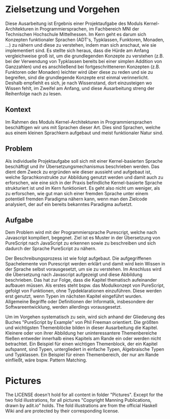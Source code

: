 # Zielsetzung und Vorgehen
Diese Ausarbeitung ist Ergebnis einer Projektaufgabe des Moduls Kernel-Architekturen in Programmiersprachen, im Fachbereich MNI der Technischen Hochschule Mittelhessen. Im Kern geht es darum sich Konzepten funktionaler Sprachen (ADT's, Typklassen, Funktoren, Monaden, ...) zu nähern und diese zu verstehen, indem man sich anschaut, wie sie implementiert sind. Es stellte sich heraus, dass die Hürde am Anfang vergleichweise groß ist, um die grundlegenden Konzepte zu verstehen (z.B. bei der Verwendung von Typklassen bereits bei einer simplen Addition von Ganzzahlen) und es anschließend bei fortgeschritteneren Konzepten (z.B. Funktoren oder Monaden) leichter wird über diese zu reden und sie zu begreifen, sind die grundlegende Konzepte erst einmal verinnerlicht. Deshalb empfiehlt es sich, je nach Wissenstand, dort einzusteigen wo Wissen fehlt, im Zweifel am Anfang, und diese Ausarbeitung streng der Reihenfolge nach zu lesen.

## Kontext
Im Rahmen des Moduls Kernel-Architekturen in Programmiersprachen beschäftigen wir uns mit Sprachen dieser Art. Dies sind Sprachen, welche aus einem kleinen Sprachkern aufgebaut und meist funktionaler Natur sind.

## Problem
Als individuelle Projektaufgabe soll sich mit einer Kernel-basierten Sprache beschäftigt und ihr Übersetzungsmechanismus beschrieben werden. Das dient dem Zweck zu ergründen wie dieser aussieht und aufgebaut ist, welche Sprachkonstrukte zur Abbildung genutzt werden und damit auch zu erforschen, wie eine sich in der Praxis befindliche Kernel-basierte Sprache strukturiert ist und im Kern funktioniert. Es geht also nicht um weniger, als zu erforschen, wie gut man sich einer fremden Sprache unter einem potentiell fremden Paradigma nähern kann, wenn man den Zielcode analysiert, der auf ein bereits bekanntes Paradigma aufsetzt.

## Aufgabe
Dem Problem wird mit der Programmiersprache Purescript, welche nach Javascript kompiliert, begegnet. Ziel ist es Muster in der Übersetzung von PureScript nach JavaScript zu erkennen sowie zu beschreiben und sich dadurch der Sprache PureScript zu nähern.

Der Beschreibungsprozess ist wie folgt aufgebaut. Die aufgegriffenen Spachelemente von Purescript werden erklärt und damit wird kein Wissen in der Sprache selbst vorausgesetzt, um sie zu verstehen. Im Anschluss wird die Übersetzung nach Javascript aufgezeigt und diese Abbildung beschrieben. Das hat zur Folge, dass die Kapitel thematisch aufeinander aufbauen müssen. Als erstes steht bspw. das Modulkonzept von PureScript, gefolgt von Funktionen, ohne Typdeklarationen einzuführen. Diese werden erst genutzt, wenn Typen im nächsten Kapitel eingeführt wurden. Allgemeine Begriffe oder Definitionen der Informatik, insbesondere der Softwareentwicklung, werden allerdings vorausgesetzt.

Um im Vorgehen systematisch zu sein, wird sich anhand der Gliederung des Buches "PureScript by Example" von Phil Freeman orientiert. Die größten und wichtigsten Themenblöcke bilden in dieser Ausarbeitung die Kapitel. Kleinere oder von ihrer Abbildung her uninteressantere Themenbereiche fließen entweder innerhalb eines Kapitels am Rande ein oder werden nicht betrachtet. Ein Beispiel für einen wichtigen Themenblock, der ein Kapitel aufspannt, sind Typen, untergliedert in einfache Typen, Algebraische Typen und Typklassen. Ein Beispiel für einen Themenbereich, der nur am Rande einfließt, wäre bspw. Pattern Matching.

# Pictures
The LICENSE doesn't hold for all content in folder "Pictures". Except for the two fold illustrations, for all pictures "Copyright Manning Publications, drawn by adit.io" holds. The fold illustrations are from the official Haskell Wiki and are protected by their corresponding license.